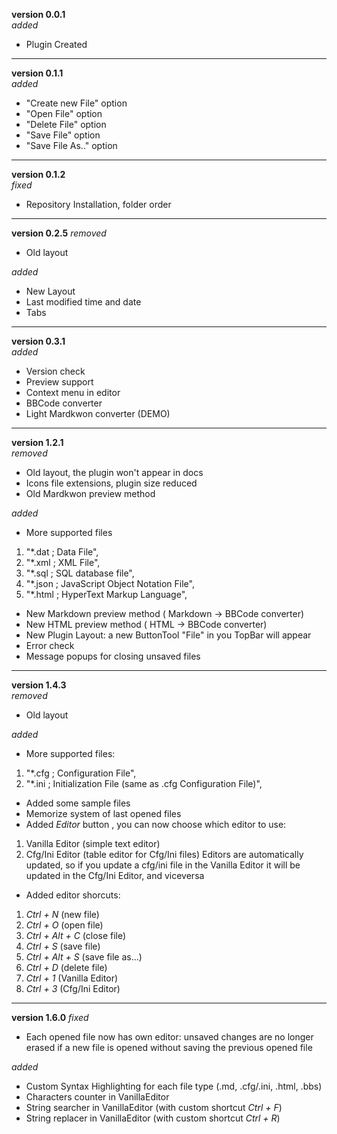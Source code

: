 **version 0.0.1**  
*added*  
- Plugin Created  
 
-----------------------

**version 0.1.1**  
*added*  
- "Create new File" option
- "Open File" option
- "Delete File" option
- "Save File" option
- "Save File As.." option
 
-----------------------

**version 0.1.2**  
*fixed*  
- Repository Installation, folder order  
 
-----------------------

**version 0.2.5**
*removed*  
- Old layout

*added*  
- New Layout
- Last modified time and date
- Tabs
 
-----------------------

**version 0.3.1**  
*added*  
- Version check  
- Preview support
- Context menu in editor  
- BBCode converter
- Light Mardkwon converter (DEMO)  

-----------------------

**version 1.2.1**  
*removed*
- Old layout, the plugin won't appear in docs
- Icons file extensions, plugin size reduced
- Old Mardkwon preview method

*added*  
- More supported files
1. "*.dat ; Data File",
2. "*.xml ; XML File",
3. "*.sql ; SQL database file",
4. "*.json ; JavaScript Object Notation File",  
5. "*.html ; HyperText Markup Language",
- New Markdown preview method ( Markdown -> BBCode converter)
- New HTML preview method ( HTML  -> BBCode converter)
- New Plugin Layout: a new ButtonTool "File" in you TopBar will appear
- Error check
- Message popups for closing unsaved files
 
-----------------------

**version 1.4.3**  
*removed*
- Old layout

*added*  
- More supported files:
1. "*.cfg ; Configuration File",
2. "*.ini ; Initialization File (same as .cfg Configuration File)",
- Added some sample files
- Memorize system of last opened files
- Added *Editor* button , you can now choose which editor to use:
1. Vanilla Editor (simple text editor)
2. Cfg/Ini Editor (table editor for Cfg/Ini files)
		Editors are automatically updated, so if you update a cfg/ini file in the Vanilla Editor it will be updated in the Cfg/Ini Editor, and viceversa
- Added editor shorcuts:
1. *Ctrl + N* (new file)
2. *Ctrl + O* (open file)
3. *Ctrl + Alt + C* (close file)
4. *Ctrl + S* (save file)
5. *Ctrl + Alt + S* (save file as...)
6. *Ctrl + D* (delete file)
7. *Ctrl + 1* (Vanilla Editor)
8. *Ctrl + 3* (Cfg/Ini Editor)

-----------------------

**version 1.6.0**
*fixed*
- Each opened file now has own editor: unsaved changes are no longer erased if a new file is opened without saving the previous opened file

*added*
- Custom Syntax Highlighting for each file type (.md, .cfg/.ini, .html, .bbs)
- Characters counter in VanillaEditor
- String searcher in VanillaEditor (with custom shortcut *Ctrl + F*)
- String replacer in VanillaEditor (with custom shortcut *Ctrl + R*)  
